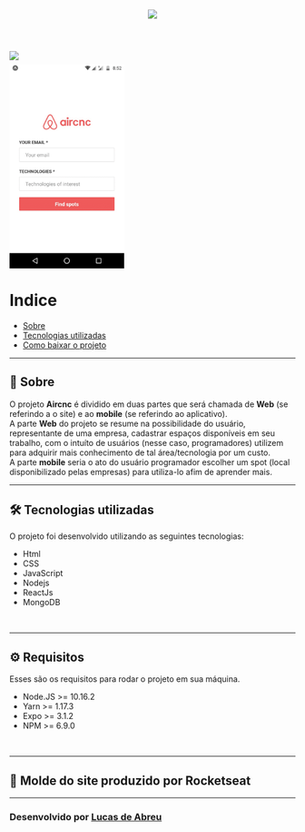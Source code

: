 <h1 align = center>
    <img style = 'width: 30%;'src = "https://ik.imagekit.io/bbne7zel55/logo_3x_2W_7eXs7T.png">
</h1>

<h1  >
    <img  src = "https://ik.imagekit.io/bbne7zel55/scheendWeb_jeBCXaFVm.png">
    <img style = 'display : flex; align-items : center; justify-content: center;width : 40%;' src = "./assetsForMd/screenmobile.gif">
</h1>

# Indice
- [Sobre](#-sobre)
- [Tecnologias utilizadas](#-tecnologias-utilizadas)
- [Como baixar o projeto](#-como-baixar-o-projeto)

---

## 📃 **Sobre**

O projeto **Aircnc** é dividido em duas partes que será chamada de **Web** (se referindo a o site) e ao **mobile** (se referindo ao aplicativo). <br>A parte **Web** do projeto se resume na possibilidade do usuário, representante de uma empresa,
cadastrar espaços disponíveis em seu trabalho, com o intuíto de usuários (nesse caso, programadores) utilizem para adquirir mais conhecimento de tal área/tecnologia por um custo.
<br>
A parte **mobile** seria o ato do usuário programador escolher um spot (local disponibilizado pelas empresas) para utiliza-lo afim de aprender mais.

---

## 🛠 **Tecnologias utilizadas**

O projeto foi desenvolvido utilizando as seguintes tecnologias:

- Html
- CSS
- JavaScript
- Nodejs
- ReactJs
- MongoDB
<br>

--- 

 ## ⚙ **Requisitos**

Esses são os requisitos para rodar o projeto em sua máquina.


- Node.JS >= 10.16.2
- Yarn >= 1.17.3
- Expo >= 3.1.2
- NPM >= 6.9.0
<br> 

---
## 🔧 Molde do site produzido por Rocketseat
---
### Desenvolvido por [Lucas de Abreu](https://github.com/Jornay) 